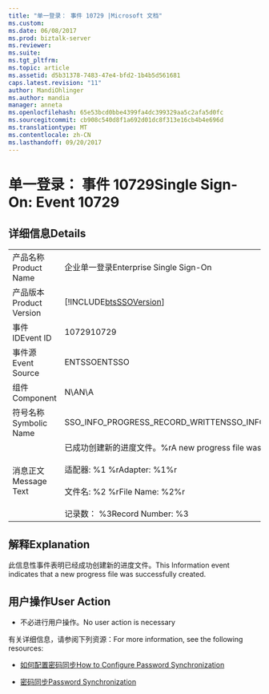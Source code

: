 ```yaml
---
title: "单一登录： 事件 10729 |Microsoft 文档"
ms.custom: 
ms.date: 06/08/2017
ms.prod: biztalk-server
ms.reviewer: 
ms.suite: 
ms.tgt_pltfrm: 
ms.topic: article
ms.assetid: d5b31378-7483-47e4-bfd2-1b4b5d561681
caps.latest.revision: "11"
author: MandiOhlinger
ms.author: mandia
manager: anneta
ms.openlocfilehash: 65e53bcd0bbe4399fa4dc399329aa5c2afa5d0fc
ms.sourcegitcommit: cb908c540d8f1a692d01dc8f313e16cb4b4e696d
ms.translationtype: MT
ms.contentlocale: zh-CN
ms.lasthandoff: 09/20/2017
---
```

# <a name="single-sign-on-event-10729"></a><span data-ttu-id="a5db7-102">单一登录： 事件 10729</span><span class="sxs-lookup"><span data-stu-id="a5db7-102">Single Sign-On: Event 10729</span></span>
## <a name="details"></a><span data-ttu-id="a5db7-103">详细信息</span><span class="sxs-lookup"><span data-stu-id="a5db7-103">Details</span></span>  
  
|||  
|-|-|  
|<span data-ttu-id="a5db7-104">产品名称</span><span class="sxs-lookup"><span data-stu-id="a5db7-104">Product Name</span></span>|<span data-ttu-id="a5db7-105">企业单一登录</span><span class="sxs-lookup"><span data-stu-id="a5db7-105">Enterprise Single Sign-On</span></span>|  
|<span data-ttu-id="a5db7-106">产品版本</span><span class="sxs-lookup"><span data-stu-id="a5db7-106">Product Version</span></span>|[!INCLUDE[btsSSOVersion](../includes/btsssoversion-md.md)]|  
|<span data-ttu-id="a5db7-107">事件 ID</span><span class="sxs-lookup"><span data-stu-id="a5db7-107">Event ID</span></span>|<span data-ttu-id="a5db7-108">10729</span><span class="sxs-lookup"><span data-stu-id="a5db7-108">10729</span></span>|  
|<span data-ttu-id="a5db7-109">事件源</span><span class="sxs-lookup"><span data-stu-id="a5db7-109">Event Source</span></span>|<span data-ttu-id="a5db7-110">ENTSSO</span><span class="sxs-lookup"><span data-stu-id="a5db7-110">ENTSSO</span></span>|  
|<span data-ttu-id="a5db7-111">组件</span><span class="sxs-lookup"><span data-stu-id="a5db7-111">Component</span></span>|<span data-ttu-id="a5db7-112">N\A</span><span class="sxs-lookup"><span data-stu-id="a5db7-112">N\A</span></span>|  
|<span data-ttu-id="a5db7-113">符号名称</span><span class="sxs-lookup"><span data-stu-id="a5db7-113">Symbolic Name</span></span>|<span data-ttu-id="a5db7-114">SSO_INFO_PROGRESS_RECORD_WRITTEN</span><span class="sxs-lookup"><span data-stu-id="a5db7-114">SSO_INFO_PROGRESS_RECORD_WRITTEN</span></span>|  
|<span data-ttu-id="a5db7-115">消息正文</span><span class="sxs-lookup"><span data-stu-id="a5db7-115">Message Text</span></span>|<span data-ttu-id="a5db7-116">已成功创建新的进度文件。%r</span><span class="sxs-lookup"><span data-stu-id="a5db7-116">A new progress file was successfully created.%r</span></span><br /><br /> <span data-ttu-id="a5db7-117">适配器: %1 %r</span><span class="sxs-lookup"><span data-stu-id="a5db7-117">Adapter: %1%r</span></span><br /><br /> <span data-ttu-id="a5db7-118">文件名: %2 %r</span><span class="sxs-lookup"><span data-stu-id="a5db7-118">File Name: %2%r</span></span><br /><br /> <span data-ttu-id="a5db7-119">记录数： %3</span><span class="sxs-lookup"><span data-stu-id="a5db7-119">Record Number: %3</span></span>|  
  
## <a name="explanation"></a><span data-ttu-id="a5db7-120">解释</span><span class="sxs-lookup"><span data-stu-id="a5db7-120">Explanation</span></span>  
 <span data-ttu-id="a5db7-121">此信息性事件表明已经成功创建新的进度文件。</span><span class="sxs-lookup"><span data-stu-id="a5db7-121">This Information event indicates that a new progress file was successfully created.</span></span>  
  
## <a name="user-action"></a><span data-ttu-id="a5db7-122">用户操作</span><span class="sxs-lookup"><span data-stu-id="a5db7-122">User Action</span></span>  
  
-   <span data-ttu-id="a5db7-123">不必进行用户操作。</span><span class="sxs-lookup"><span data-stu-id="a5db7-123">No user action is necessary</span></span>  
  
 <span data-ttu-id="a5db7-124">有关详细信息，请参阅下列资源：</span><span class="sxs-lookup"><span data-stu-id="a5db7-124">For more information, see the following resources:</span></span>  
  
-   [<span data-ttu-id="a5db7-125">如何配置密码同步</span><span class="sxs-lookup"><span data-stu-id="a5db7-125">How to Configure Password Synchronization</span></span>](../core/how-to-configure-password-synchronization.md)  
  
-   [<span data-ttu-id="a5db7-126">密码同步</span><span class="sxs-lookup"><span data-stu-id="a5db7-126">Password Synchronization</span></span>](../core/password-synchronization2.md)